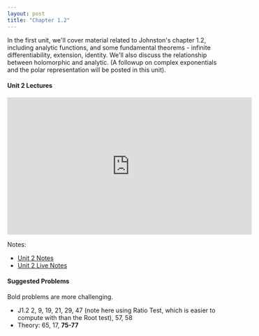 ```yaml
---
layout: post
title: "Chapter 1.2"
---
```


In the first unit, we'll cover material related to Johnston's chapter 1.2, including analytic functions, and some fundamental theorems - infinite differentiability, extension, identity. We'll also discuss the relationship between holomorphic and analytic. (A followup on complex exponentials and the polar representation will be posted in this unit).


#### Unit 2 Lectures

<iframe width="560" height="315" src="https://www.youtube.com/embed/XNGZ4mkDSzs" title="YouTube video player" frameborder="0" allow="accelerometer; autoplay; clipboard-write; encrypted-media; gyroscope; picture-in-picture" allowfullscreen></iframe>

Notes:
- [Unit 2 Notes](/complex/assets/lec_notes_2.pdf)
- [Unit 2 Live Notes](/complex/assets/live_notes_2.pdf)


#### Suggested Problems

Bold problems are more challenging.

- J1.2 2, 9, 19, 21, 29, 47 (note here using Ratio Test, which is easier to compute with than the Root test), 57, 58
- Theory: 65, 17, **75-77**
